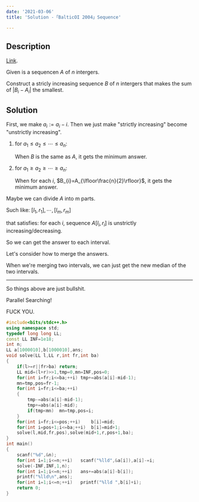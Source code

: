 ```yaml
---
date: '2021-03-06'
title: 'Solution -「BalticOI 2004」Sequence'

---
```


## Description

[Link](http://222.180.160.110:1024/problem/28828).

Given is a sequencen $A$ of $n$ intergers.

Construct a stricly increasing sequence $B$ of $n$ intergers that makes the sum of $|B_{i}-A_{i}|$ the smallest.

## Solution

First, we make $a_{i}:=a_{i}-i$. Then we just make "strictly increasing" become "unstrictly increasing".

1. for $a_{1}\le a_{2}\le\cdots\le a_{n}$:

	When $B$ is the same as $A$, it gets the minimum answer.

2. for $a_{1}\ge a_{2}\ge\cdots\ge a_{n}$:

	When for each $i$, $B_{i}=A_{\lfloor\frac{n}{2}\rfloor}$, it gets the minimum answer.

Maybe we can divide $A$ into m parts.

Such like: $[l_{1},r_{1}],\cdots,[l_{m},r_{m}]$

that satisfies: for each $i$, sequence $A[l_{i},r_{i}]$ is unstrictly increasing/decreasing.

So we can get the answer to each interval.

Let's consider how to merge the answers.

When we're merging two intervals, we can just get the new median of the two intervals.

---

So things above are just bullshit.

Parallel Searching!

FUCK YOU.

```cpp
#include<bits/stdc++.h>
using namespace std;
typedef long long LL;
const LL INF=1e18;
int n;
LL a[1000010],b[1000010],ans;
void solve(LL l,LL r,int fr,int ba)
{
	if(l>=r||fr>ba)	return;
	LL mid=(l+r)>>1,tmp=0,mn=INF,pos=0;
	for(int i=fr;i<=ba;++i)	tmp+=abs(a[i]-mid-1);
	mn=tmp,pos=fr-1;
	for(int i=fr;i<=ba;++i)
	{
		tmp-=abs(a[i]-mid-1);
		tmp+=abs(a[i]-mid);
		if(tmp<mn)	mn=tmp,pos=i;
	}
	for(int i=fr;i<=pos;++i)	b[i]=mid;
	for(int i=pos+1;i<=ba;++i)	b[i]=mid+1;
	solve(l,mid,fr,pos),solve(mid+1,r,pos+1,ba);
}
int main()
{
	scanf("%d",&n);
	for(int i=1;i<=n;++i)	scanf("%lld",&a[i]),a[i]-=i;
	solve(-INF,INF,1,n);
	for(int i=1;i<=n;++i)	ans+=abs(a[i]-b[i]);
	printf("%lld\n",ans);
	for(int i=1;i<=n;++i)	printf("%lld ",b[i]+i);
	return 0;
}
```